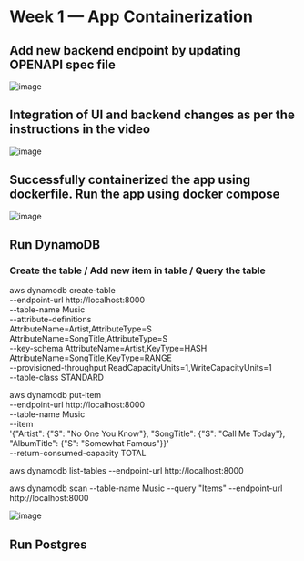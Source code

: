 # Week 1 — App Containerization

## Add new backend endpoint by updating OPENAPI spec file

![image](https://user-images.githubusercontent.com/18515029/220246773-b12fc30d-cf09-4851-aee3-8c43ffff52da.png)

## Integration of UI and backend changes as per the instructions in the video

![image](https://user-images.githubusercontent.com/18515029/220246991-7f27a324-3063-4a0b-a4db-e787033d0ab4.png)


## Successfully containerized the app using dockerfile. Run the app using docker compose 

![image](https://user-images.githubusercontent.com/18515029/220247332-e7a19f88-3a57-4ae1-9227-4af135cee103.png)

## Run DynamoDB

### Create the table / Add new item in table / Query the table

aws dynamodb create-table \
    --endpoint-url http://localhost:8000 \
    --table-name Music \
    --attribute-definitions \
        AttributeName=Artist,AttributeType=S \
        AttributeName=SongTitle,AttributeType=S \
    --key-schema AttributeName=Artist,KeyType=HASH AttributeName=SongTitle,KeyType=RANGE \
    --provisioned-throughput ReadCapacityUnits=1,WriteCapacityUnits=1 \
    --table-class STANDARD
    
 aws dynamodb put-item \
    --endpoint-url http://localhost:8000 \
    --table-name Music \
    --item \
        '{"Artist": {"S": "No One You Know"}, "SongTitle": {"S": "Call Me Today"}, "AlbumTitle": {"S": "Somewhat Famous"}}' \
    --return-consumed-capacity TOTAL 
    
 aws dynamodb list-tables --endpoint-url http://localhost:8000
 
 aws dynamodb scan --table-name Music --query "Items" --endpoint-url http://localhost:8000


![image](https://user-images.githubusercontent.com/18515029/220249184-6cf8249d-75e1-40f9-930d-e161280570e9.png)


## Run Postgres
